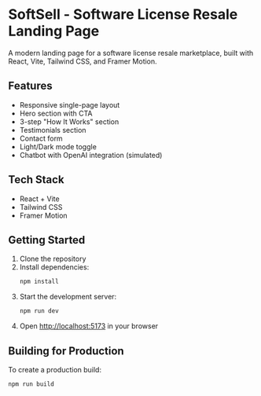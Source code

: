# SoftSell - Software License Resale Landing Page

A modern landing page for a software license resale marketplace, built with React, Vite, Tailwind CSS, and Framer Motion.

## Features

- Responsive single-page layout
- Hero section with CTA
- 3-step "How It Works" section
- Testimonials section
- Contact form
- Light/Dark mode toggle
- Chatbot with OpenAI integration (simulated)

## Tech Stack

- React + Vite
- Tailwind CSS
- Framer Motion


## Getting Started

1. Clone the repository
2. Install dependencies:
   ```bash
   npm install
   ```
3. Start the development server:
   ```bash
   npm run dev
   ```
4. Open [http://localhost:5173](http://localhost:5173) in your browser

## Building for Production

To create a production build:

```bash
npm run build
```



